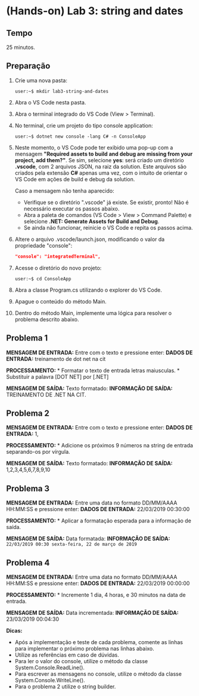 # (Hands-on) Lab 3: string and dates

## Tempo

25 minutos.

## Preparação

1. Crie uma nova pasta:
    ```console
    user:~$ mkdir lab3-string-and-dates
    ```

2. Abra o VS Code nesta pasta.

3. Abra o terminal integrado do VS Code (View > Terminal).

4. No terminal, crie um projeto do tipo console application:
    ```console
    user:~$ dotnet new console -lang C# -n ConsoleApp
    ```

5. Neste momento, o VS Code pode ter exibido uma pop-up com a mensagem **"Required assets to build and debug are missing from your project, add them?"**. Se sim, selecione **yes**: será criado um diretório **.vscode**, com 2 arquivos JSON, na raiz da solution. Este arquivos são criados pela extensão **C#** apenas uma vez, com o intuito de orientar o VS Code em ações de build e debug da solution.

    Caso a mensagem não tenha aparecido:
    * Verifique se o diretório ".vscode" já existe. Se existir, pronto! Não é necessário executar os passos abaixo.
    * Abra a paleta de comandos (VS Code > View > Command Palette) e selecione **.NET: Generate Assets for Build and Debug**.
    * Se ainda não funcionar, reinicie o VS Code e repita os passos acima.

6. Altere o arquivo .vscode/launch.json, modificando o valor da propriedade "console":
    ```json
    "console": "integratedTerminal",
    ```

7. Acesse o diretório do novo projeto:
    ```console
    user:~$ cd ConsoleApp
    ```

8. Abra a classe Program.cs utilizando o explorer do VS Code.

9. Apague o conteúdo do método Main.

10. Dentro do método Main, implemente uma lógica para resolver o problema descrito abaixo.

## Problema 1

**MENSAGEM DE ENTRADA:** Entre com o texto e pressione enter:
**DADOS DE ENTRADA:** treinamento de dot net na cit

**PROCESSAMENTO:**
    * Formatar o texto de entrada letras maiusculas.
    * Substituir a palavra [DOT NET] por [.NET]

**MENSAGEM DE SAÍDA:** Texto formatado:
**INFORMAÇÃO DE SAÍDA:** TREINAMENTO DE .NET NA CIT.

## Problema 2

**MENSAGEM DE ENTRADA:** Entre com o texto e pressione enter:
**DADOS DE ENTRADA:** 1,

**PROCESSAMENTO:**
    * Adicione os próximos 9 números na string de entrada separando-os por vírgula.

**MENSAGEM DE SAÍDA:** Texto formatado:
**INFORMAÇÃO DE SAÍDA:** 1,2,3,4,5,6,7,8,9,10

## Problema 3

**MENSAGEM DE ENTRADA:** Entre uma data no formato DD/MM/AAAA HH:MM:SS e pressione enter:
**DADOS DE ENTRADA:** 22/03/2019 00:30:00

**PROCESSAMENTO:**
    * Aplicar a formatação esperada para a informação de saída.

**MENSAGEM DE SAÍDA:** Data formatada:
**INFORMAÇÃO DE SAÍDA:**
    ```
    22/03/2019
    00:30
    sexta-feira, 22 de março de 2019
    ```

## Problema 4

**MENSAGEM DE ENTRADA:** Entre uma data no formato DD/MM/AAAA HH:MM:SS e pressione enter:
**DADOS DE ENTRADA:** 22/03/2019 00:00:00

**PROCESSAMENTO:**
    * Incremente 1 dia, 4 horas, e 30 minutos na data de entrada.

**MENSAGEM DE SAÍDA:** Data incrementada:
**INFORMAÇÃO DE SAÍDA:** 23/03/2019 00:04:30

**Dicas:**
* Após a implementação e teste de cada problema, comente as linhas para implementar o próximo problema nas linhas abaixo.
* Utilize as referências em caso de dúvidas.
* Para ler o valor do console, utilize o método da classe System.Console.ReadLine().
* Para escrever as mensagens no console, utilize o método da classe System.Console.WriteLine().
* Para o problema 2 utilize o string builder.
